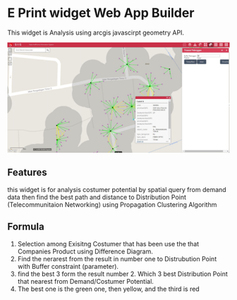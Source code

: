
# E Print widget Web App Builder
This widget is Analysis using arcgis javascirpt geometry API. 



![App](https://github.com/anggaGPS/Web-App-Builder/blob/master/PotensiPelangganTelkom.JPG)

## Features
this widget is for analysis costumer potential by spatial query from demand data then find the best path and distance to Distribution Point (Telecommunitaion Networking) using Propagation Clustering Algorithm


## Formula
1. Selection among Exisitng Costumer that has been use the that Companies Product using Difference Diagram.
2. Find the nerarest from the result in number one to Distrubution Point with Buffer constraint (parameter).
3. find the best 3 form the result number 2. Which 3 best Distribution Point that nearest from Demand/Costumer Potential.
4. The best one is the green one, then yellow, and the third is red

